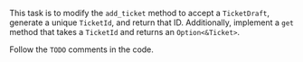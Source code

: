 This task is to modify the `add_ticket` method to accept a `TicketDraft`, generate a unique `TicketId`, and return that ID. Additionally, implement a `get` method that takes a `TicketId` and returns an `Option<&Ticket>`.
 
Follow the `TODO` comments in the code.
